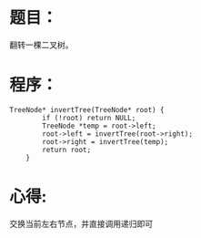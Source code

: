 # 题目：
翻转一棵二叉树。
# 程序：
~~~
TreeNode* invertTree(TreeNode* root) {
        if (!root) return NULL;
        TreeNode *temp = root->left;
        root->left = invertTree(root->right);
        root->right = invertTree(temp);
        return root;
    }
~~~
# 心得:
交换当前左右节点，并直接调用递归即可
